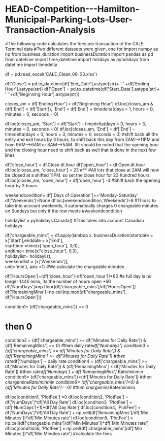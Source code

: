 # HEAD-Competition---Hamilton-Municipal-Parking-Lots-User-Transaction-Analysis
#The following code calculates the fees per transaction of the CALE Terminal data
#Two different datasets were given, one for 
import numpy as np
from business_duration import businessDuration
import pandas as pd
from datetime import time,datetime
import holidays as pyholidays
from datetime import timedelta

df = pd.read_excel('CALE_Clean_08-03.xlsx')

df['Close'] = pd.to_datetime(df['End_Date'].astype(str)+ ' ' +df['Ending Hour'].astype(str))
df['Open'] = pd.to_datetime(df['Start_Date'].astype(str)+ ' ' +df['Beginning Hour'].astype(str))


closes_am = df['Ending Hour'] < df['Beginning Hour']
df.loc[closes_am & (df['End'] < df['Start']), 'End'] = df['End'] + timedelta(days = 1, hours = 0, minutes = 0, seconds = 0)

df.loc[closes_am, 'Start'] = df['Start'] - timedelta(days = 0, hours = 3, minutes = 0, seconds = 0)
df.loc[closes_am, 'End'] = df['End'] - timedelta(days = 0, hours = 3, minutes = 0, seconds = 0)
#shift back all the entry and exit hours by 3 hours, to shift back this day from 2AM-->11PM and from 9AM-->6AM or 8AM-->5AM.
#It should be noted that the opening hour and the closing hour need to shift back as well that is done in the next few lines


df['close_hour'] = df.Close.dt.hour
df['open_hour'] = df.Open.dt.hour
df.loc[closes_am, 'close_hour'] = 23  #**
#All lots that close at 2AM will now be closed at a shifted 11PM, so set the close hour for 23 hundred hours
df.loc[closes_am, 'open_hour'] = df['open_hour'] -3
#Shift back the opening hour by 3 hours


weekendcondition= df['Days of Operation']=='Monday-Saturday'
df['Weekends']=None
df.loc[weekendcondition,'Weekends']=6
#This is to take into account weekends, it automatically charges 0 chargeable minutes on Sundays but only if the row meets
#weekendcondition

holidaylist = pyholidays.Canada()
#This takes into account Canadian holidays

df['chargeable_mins'] = df.apply(lambda x: businessDuration(startdate = x['Start'],enddate = x['End'], \
                                                               starttime =time(x['open_hour'], 0,0),\
                                                               endtime= time(x['close_hour'], 0,0), \
                                                               holidaylist= holidaylist,\
                                                               weekendlist = [x['Weekends']],\
                                                               unit='min'), axis =1)
#We calculate the chargeable minutes

df['HoursOpen']=(df['close_hour']-df['open_hour'])*60
#a full day is no longer 1440 mins, its the number of hours open *60
df['NumDays']=np.floor(df['chargeable_mins']/df['HoursOpen'])
df['RemainingMins']=np.ceil(np.mod(df['chargeable_mins'], df['HoursOpen']))

condition1= (df['chargeable_mins']) == 0
# then 0
condition2 = (df['chargeable_mins'] >= df['Minutes for Daily Rate']) & (df['RemainingMins'] == 0)
#then daily rate*df['Numdays']
condition3 = (df['chargeable_mins'] >= df['Minutes for Daily Rate']) & (df['RemainingMins'] >= df['Minutes for Daily Rate']) 
#then rate*df['Numdays'] + daily rate
condition4 = (df['chargeable_mins'] >= df['Minutes for Daily Rate']) & (df['RemainingMins'] < df['Minutes for Daily Rate']) 
#then rate*df['Numdays'] + df['RemainingMins']* Rate/minmin
condition5= (df['chargeable_mins'])<(df['Minutes for Daily Rate'])
#then chargemins*Rate/minmin
condition6= (df['chargeable_mins']>0) & (df['Minutes for Daily Rate']==0)
#then chargemins*Rate/minmin

df.loc[condition1, 'PlotFee'] =0
df.loc[condition2, 'PlotFee'] = df['NumDays']*df['All Day Rate']
df.loc[condition3, 'PlotFee'] = (df['NumDays']+1)*df['All Day Rate']
df.loc[condition4, 'PlotFee'] = df['NumDays']*df['All Day Rate'] + np.ceil(df['RemainingMins']/df['Min Minutes'])*df['Min Minutes rate']
df.loc[condition5, 'PlotFee'] = np.ceil(df['chargeable_mins']/df['Min Minutes'])*df['Min Minutes rate']
df.loc[condition6, 'PlotFee'] = np.ceil(df['chargeable_mins']/df['Min Minutes'])*df['Min Minutes rate']
#calculate the fees

